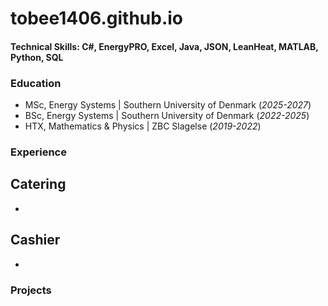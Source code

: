 # tobee1406.github.io

#### Technical Skills: C#, EnergyPRO, Excel, Java, JSON, LeanHeat, MATLAB, Python, SQL

### Education
- MSc, Energy Systems | Southern University of Denmark (_2025-2027_)
- BSc, Energy Systems | Southern University of Denmark (_2022-2025_)
- HTX, Mathematics & Physics | ZBC Slagelse (_2019-2022_)

### Experience
**Catering**
-
-
**Cashier**
-
-

### Projects

